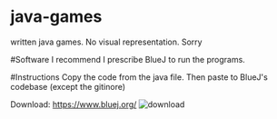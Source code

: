 # java-games
written java games. No visual representation. Sorry

#Software I recommend
I prescribe BlueJ to run the programs. 

#Instructions
Copy the code from the java file. Then paste to BlueJ's codebase (except the gitinore)

Download: https://www.bluej.org/
![download](https://user-images.githubusercontent.com/103299713/228589323-4d44dca7-a6b4-49e7-a492-4318e33a8076.png)

